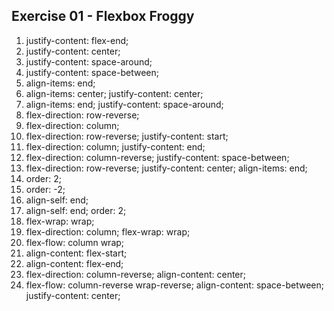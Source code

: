 ## Exercise 01 - Flexbox Froggy

1. justify-content: flex-end;
2. justify-content: center;
3. justify-content: space-around;
4. justify-content: space-between;
5. align-items: end;
6. align-items: center;
  justify-content: center;
7. align-items: end;
justify-content: space-around;
8. flex-direction: row-reverse;
9. flex-direction: column;
10. flex-direction: row-reverse;
justify-content: start;
11. flex-direction: column;
justify-content: end;
12. flex-direction: column-reverse;
justify-content: space-between;
13. flex-direction: row-reverse;
justify-content: center;
align-items: end;
14. order: 2;
15. order: -2;
16. align-self: end;
17. align-self: end;
order: 2;
18. flex-wrap: wrap;
19. flex-direction: column;
flex-wrap: wrap;
20. flex-flow: column wrap;
21. align-content: flex-start;
22. align-content: flex-end;
23. flex-direction: column-reverse;
align-content: center;
24. flex-flow: column-reverse wrap-reverse;
align-content: space-between;
justify-content: center;

